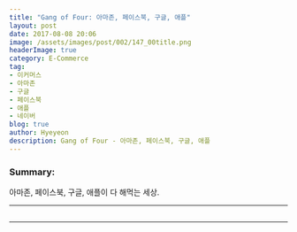 ```yaml
---
title: "Gang of Four: 아마존, 페이스북, 구글, 애플"
layout: post
date: 2017-08-08 20:06
image: /assets/images/post/002/147_00title.png
headerImage: true
category: E-Commerce
tag:
- 이커머스
- 아마존
- 구글
- 페이스북
- 애플
- 네이버
blog: true
author: Hyeyeon
description: Gang of Four - 아마존, 페이스북, 구글, 애플
---
```


### Summary:

아마존, 페이스북, 구글, 애플이 다 해먹는 세상.

---

##


---
